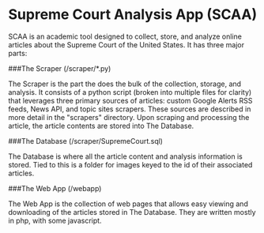 # Supreme Court Analysis App (SCAA)

SCAA is an academic tool designed to collect, store, and analyze online articles about the Supreme Court of the United States.
It has three major parts:

###The Scraper (/scraper/\*.py)

The Scraper is the part the does the bulk of the collection, storage, and analysis. It consists of a python script (broken into 
multiple files for clarity) that leverages three primary sources of articles: custom Google Alerts RSS feeds, News API, and topic sites
scrapers. These sources are described in more detail in the "scrapers" directory. Upon scraping and processing the article, the article
contents are stored into The Database.

###The Database (/scraper/SupremeCourt.sql)

The Database is where all the article content and analysis information is stored. Tied to this is a folder for images keyed to the id
of their associated articles.

###The Web App (/webapp)

The Web App is the collection of web pages that allows easy viewing and downloading of the articles stored in The Database. They
are written mostly in php, with some javascript.
